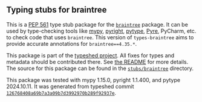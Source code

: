 ## Typing stubs for braintree

This is a [PEP 561](https://peps.python.org/pep-0561/)
type stub package for the [`braintree`](https://github.com/braintree/braintree_python) package.
It can be used by type-checking tools like
[mypy](https://github.com/python/mypy/),
[pyright](https://github.com/microsoft/pyright),
[pytype](https://github.com/google/pytype/),
[Pyre](https://pyre-check.org/),
PyCharm, etc. to check code that uses `braintree`. This version of
`types-braintree` aims to provide accurate annotations for
`braintree==4.35.*`.

This package is part of the [typeshed project](https://github.com/python/typeshed).
All fixes for types and metadata should be contributed there.
See [the README](https://github.com/python/typeshed/blob/main/README.md)
for more details. The source for this package can be found in the
[`stubs/braintree`](https://github.com/python/typeshed/tree/main/stubs/braintree)
directory.

This package was tested with
mypy 1.15.0,
pyright 1.1.400,
and pytype 2024.10.11.
It was generated from typeshed commit
[`126768408a69b7a3a09b7d3992970b289f92937e`](https://github.com/python/typeshed/commit/126768408a69b7a3a09b7d3992970b289f92937e).